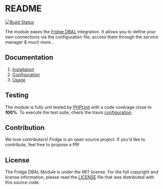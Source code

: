 # README

[![Build Status](https://secure.travis-ci.org/fridge-project/dbal-module.png?branch=master)](http://travis-ci.org/fridge-project/dbal-module)

The module eases the [Fridge DBAL](http://fridge-project.org/dbal) integration. It allows you to define your own
connections via the configuration file, access them through the service manager & much more...

## Documentation

 1. [Installation](https://github.com/fridge-project/dbal-module/blob/master/doc/installation.md)
 2. [Configuration](https://github.com/fridge-project/dbal-module/blob/master/doc/configuration.md)
 3. [Usage](https://github.com/fridge-project/dbal-module/blob/master/doc/usage.md)

## Testing

The module is fully unit tested by [PHPUnit](http://www.phpunit.de/) with a code coverage close to **100%**. To execute
the test suite, check the travis [configuration](https://github.com/fridge-project/dbal-module/blob/master/.travis.yml).

## Contribution

We love contributors! Fridge is an open source project. If you'd like to contribute, feel free to propose a PR!

## License

The Fridge DBAL Module is under the MIT license. For the full copyright and license information, please read the
[LICENSE](https://github.com/fridge-project/dbal-module/blob/master/LICENSE) file that was distributed with this source
code.

